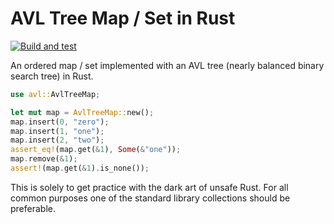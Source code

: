 # AVL Tree Map / Set in Rust

[![Build and test](https://github.com/oliver-anhuth/avl/workflows/BuildAndTest/badge.svg)](https://github.com/oliver-anhuth/avl/actions)

An ordered map / set implemented with an AVL tree (nearly balanced binary search tree) in Rust.

```rust
use avl::AvlTreeMap;

let mut map = AvlTreeMap::new();
map.insert(0, "zero");
map.insert(1, "one");
map.insert(2, "two");
assert_eq!(map.get(&1), Some(&"one"));
map.remove(&1);
assert!(map.get(&1).is_none());
```

This is solely to get practice with the dark art of unsafe Rust. For all common purposes one of the standard library collections should be preferable.
